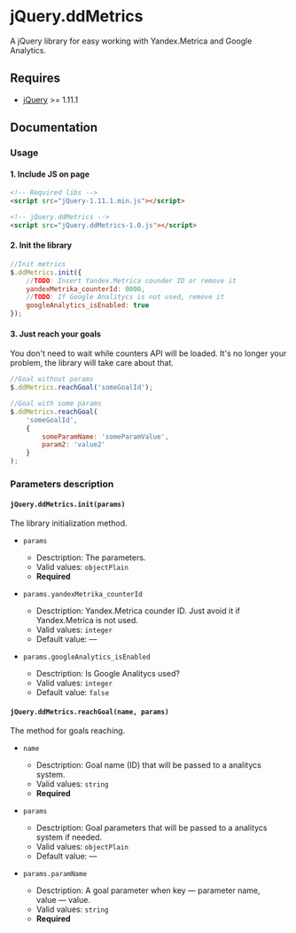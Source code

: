 # jQuery.ddMetrics

A jQuery library for easy working with Yandex.Metrica and Google Analytics.


## Requires
* [jQuery](https://jquery.com/) >= 1.11.1


## Documentation


### Usage


#### 1. Include JS on page

```html
<!-- Required libs -->
<script src="jQuery-1.11.1.min.js"></script>

<!-- jQuery.ddMetrics -->
<script src="jQuery.ddMetrics-1.0.js"></script>
```


#### 2. Init the library

```js
//Init metrics
$.ddMetrics.init({
	//TODO: Insert Yandex.Metrica counder ID or remove it
	yandexMetrika_counterId: 0000,
	//TODO: If Google Analitycs is not used, remove it
	googleAnalytics_isEnabled: true
});
```


#### 3. Just reach your goals

You don't need to wait while counters API will be loaded. It's no longer your problem, the library will take care about that.

```js
//Goal without params
$.ddMetrics.reachGoal('someGoalId');

//Goal with some params
$.ddMetrics.reachGoal(
	'someGoalId',
	{
		someParamName: 'someParamValue',
		param2: 'value2'
	}
);
```


### Parameters description


#### `jQuery.ddMetrics.init(params)`

The library initialization method.

* `params`
	* Desctription: The parameters.
	* Valid values: `objectPlain`
	* **Required**
	
* `params.yandexMetrika_counterId`
	* Desctription: Yandex.Metrica counder ID. Just avoid it if Yandex.Metrica is not used.
	* Valid values: `integer`
	* Default value: —
	
* `params.googleAnalytics_isEnabled`
	* Desctription: Is Google Analitycs used?
	* Valid values: `integer`
	* Default value: `false`


#### `jQuery.ddMetrics.reachGoal(name, params)`

The method for goals reaching.

* `name`
	* Desctription: Goal name (ID) that will be passed to a analitycs system.
	* Valid values: `string`
	* **Required**
	
* `params`
	* Desctription: Goal parameters that will be passed to a analitycs system if needed.
	* Valid values: `objectPlain`
	* Default value: —
	
* `params.paramName`
	* Desctription: A goal parameter when key — parameter name, value — value.
	* Valid values: `string`
	* **Required**
